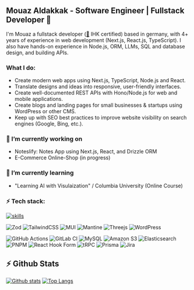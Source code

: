 ## Mouaz Aldakkak -  Software Engineer | Fullstack Developer 👋
I'm Mouaz a fullstack developer ([🔗](https://en.life-in-germany.de/becoming-a-software-engineer-in-germany/#Getting_Software_Engineers_Education_and_Qualifications_in_Germany) IHK certified) based in germany, with 4+ years of experience in web development (Next.js, React.js, TypeScript). I also have hands-on experience in Node.js, ORM, LLMs, SQL and database design, and building APIs.

### What I do:

-   Create modern web apps using Next.js, TypeScript, Node.js and React.
-   Translate designs and ideas into responsive, user-friendly interfaces.
-   Create well-documented REST APIs with Hono/Node.js for web and mobile applications.
-   Create blogs and landing pages for small businesses & startups using WordPress or other CMS.
-   Keep up with SEO best practices to improve website visibility on search engines (Google, Bing, etc.).

### 🔭 I’m currently working on
  - Noteslify: Notes App using Next.js, React,  and Drizzle ORM
  - E-Commerce Online-Shop (in progress)

### 🌱 I’m currently learning
  -  "Learning AI with Visulaization" / Columbia University (Online Course)

### ⚡ Tech stack:

[![skills](https://go-skill-icons.vercel.app/api/icons?i=ts,js,nodejs,nextjs,vite,react,bootstrap,css,html,hono,aws,cloudflare,postgres,git,docker,vscode,github,gitlab&perline=10&theme=light)](https://skillicons.dev)

![Zod](https://img.shields.io/badge/zod-%233068b7.svg?style=flat&logo=zod&logoColor=white)
![TailwindCSS](https://img.shields.io/badge/tailwindcss-%2338B2AC.svg?style=flat&logo=tailwind-css&logoColor=white)
![MUI](https://img.shields.io/badge/MUI-%230081CB.svg?style=flat&logo=mui&logoColor=white)
![Mantine](https://img.shields.io/badge/Mantine-ffffff?style=flat&logo=Mantine&logoColor=339af0)
![Threejs](https://img.shields.io/badge/threejs-black?style=flat&logo=three.js&logoColor=white)
![WordPress](https://img.shields.io/badge/WordPress-%23117AC9.svg?style=flat&logo=WordPress&logoColor=white)

![GitHub Actions](https://img.shields.io/badge/github%20actions-%232671E5.svg?style=flat&logo=githubactions&logoColor=white)
![GitLab CI](https://img.shields.io/badge/gitlab%20ci-%23181717.svg?style=flat&logo=gitlab&logoColor=white)
![MySQL](https://img.shields.io/badge/mysql-4479A1.svg?style=flat&logo=mysql&logoColor=white)
![Amazon S3](https://img.shields.io/badge/Amazon%20S3-FF9900?style=flat&logo=amazons3&logoColor=white)
![Elasticsearch](https://img.shields.io/badge/elasticsearch-%230377CC.svg?style=flat&logo=elasticsearch&logoColor=white)
![PNPM](https://img.shields.io/badge/pnpm-%234a4a4a.svg?style=flat&logo=pnpm&logoColor=f69220)
![React Hook Form](https://img.shields.io/badge/React%20Hook%20Form-%23EC5990.svg?style=flat&logo=reacthookform&logoColor=white)
![tRPC](https://img.shields.io/badge/tRPC-%232596BE.svg?style=flat&logo=tRPC&logoColor=white)
![Prisma](https://img.shields.io/badge/Prisma-3982CE?style=flat&logo=Prisma&logoColor=white)
![Jira](https://img.shields.io/badge/jira-%230A0FFF.svg?style=flat&logo=jira&logoColor=white)


## ⚡ Github Stats  
  <a href="#">![Github stats](https://github-readme-stats.vercel.app/api?username=movoid12&theme=blueberry&count_private=true&hide_border=true&line_height=20)</a>
  <a href="#">![Top Langs](https://github-readme-stats.vercel.app/api/top-langs/?username=movoid12&layout=compact&theme=blueberry&count_private=true&hide_border=true)</a>
